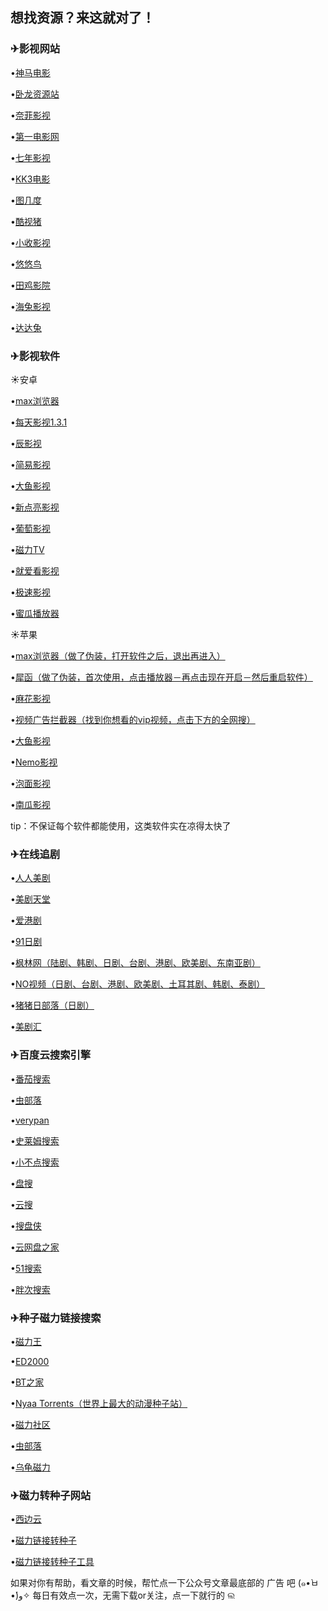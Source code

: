 ## 想找资源？来这就对了！

### ✈影视网站

•<a href="http://www.9rmb.com/" target="_blank">神马电影</a>

•<a href="https://www.vodsee.com/" target="_blank">卧龙资源站</a>

•<a href="https://www.nfmovies.com/" target="_blank">奈菲影视</a>

•<a href="https://www.001d.com/" target="_blank">第一电影网</a>

•<a href="http://www.vtuapp.com/" target="_blank">七年影视</a>

•<a href="http://www.kk3.tv/" target="_blank">KK3电影</a>

•<a href="https://vip.tujidu.com/vip/?url=https%3A%2F%2Fwww.iqiyi.com%2Fv_19rrek51nk.html&amp;title=%E5%9B%BE%E5%87%A0%E5%BA%A6%E5%AE%98%E7%BD%91" target="_blank">图几度</a>

•<a href="http://kushizhu.com/" target="_blank">酷视猪</a>

•<a href="http://www.p4vip.com/" target="_blank">小收影视</a>

•<a href="https://www.yynys.com/" target="_blank">悠悠鸟</a>

•<a href="http://www.tianjiyy123.com/" target="_blank">田鸡影院</a>

•<a href="http://www.haitum.cn/" target="_blank">海兔影视</a>

•<a href="https://www.jlszyy.cc/" target="_blank">达达兔</a>


### ✈影视软件


☀安卓

•<a href="https://link.zhihu.com/?target=http%3A//www.max77.cn/" target="_blank">max浏览器</a>

•<a href="https://link.zhihu.com/?target=https%3A//pan-yz.chaoxing.com/external/m/file/379777420101570560" target="_blank">每天影视1.3.1</a>

•<a href="https://link.zhihu.com/?target=https%3A//pan-yz.chaoxing.com/external/m/file/379771173901996032" target="_blank">辰影视</a>

•<a href="https://link.zhihu.com/?target=http%3A//www.jianyiys.xyz/" target="_blank">简易影视</a>

•<a href="https://link.zhihu.com/?target=http%3A//tv.fish/" target="_blank">大鱼影视</a>

•<a href="https://link.zhihu.com/?target=https%3A//pan-yz.chaoxing.com/external/m/file/342472921545867264" target="_blank">新点亮影视</a>

•<a href="https://link.zhihu.com/?target=https%3A//pan-yz.chaoxing.com/external/m/file/332254075592409088" target="_blank">葡萄影视</a>

•<a href="https://link.zhihu.com/?target=https%3A//magnetv.cn/download/" target="_blank">磁力TV</a>

•<a href="https://link.zhihu.com/?target=https%3A//pan-yz.chaoxing.com/external/m/file/323601696496062464%3FappId%3D1000%26name%3D%25E5%25B0%25B1%25E7%2588%25B1%25E7%259C%258B%25E5%25BD%25B1%25E8%25A7%2586.apk" target="_blank">就爱看影视</a>

•<a href="https://link.zhihu.com/?target=https%3A//pan-yz.chaoxing.com/external/m/file/323601587242823680%3FappId%3D1000%26name%3D%25E6%259E%2581%25E9%2580%259F%25E5%25BD%25B1%25E8%25A7%2586.apk" target="_blank">极速影视</a>

•<a href="https://link.zhihu.com/?target=https%3A//pan-yz.chaoxing.com/external/m/file/323601468955070464%3FappId%3D1000%26name%3D%25E8%259C%259C%25E7%2593%259C%25E6%2592%25AD%25E6%2594%25BE%25E5%2599%25A8.apk" target="_blank">蜜瓜播放器</a>


☀苹果

•<a href="https://link.zhihu.com/?target=https%3A//apps.apple.com/cn/app/id1443704554" target="_blank">max浏览器（做了伪装，打开软件之后，退出再进入）</a>

•<a href="https://link.zhihu.com/?target=https%3A//apps.apple.com/cn/app/%25E7%258A%2580%25E5%2587%25BD/id1476788133" target="_blank">犀函（做了伪装，首次使用，点击播放器－再点击现在开启－然后重启软件）</a>

•<a href="https://link.zhihu.com/?target=http%3A//mahua333.com/" target="_blank">麻花影视</a>

•<a href="https://link.zhihu.com/?target=https%3A//apps.apple.com/cn/app/%25E8%25A7%2586%25E9%25A2%2591%25E5%25B9%25BF%25E5%2591%258A%25E6%258B%25A6%25E6%2588%25AA%25E5%2599%25A8-%25E6%259C%2580%25E5%25A5%25BD%25E7%259A%2584%25E8%25A7%2586%25E9%25A2%2591%25E5%25B9%25BF%25E5%2591%258A%25E6%258B%25A6%25E6%2588%25AAapp/id1311520301" target="_blank">视频广告拦截器（找到你想看的vip视频，点击下方的全网搜）</a>

•<a href="https://link.zhihu.com/?target=http%3A//tv.fish/" target="_blank">大鱼影视</a>

•<a href="https://link.zhihu.com/?target=https%3A//www.icinephile.com/" target="_blank">Nemo影视</a>

•<a href="https://link.zhihu.com/?target=http%3A//www.fcys.tv/" target="_blank">泡面影视</a>

•<a href="https://link.zhihu.com/?target=https%3A//ng2.app/" target="_blank">南瓜影视</a>

tip：不保证每个软件都能使用，这类软件实在凉得太快了


### ✈在线追剧

•<a href="http://www.yyetss.com/?csrgnk=mco5q3" target="_blank">人人美剧</a>

•<a href="https://www.meijutt.com/" target="_blank">美剧天堂</a>

•<a href="http://www.yueyu2.com/" target="_blank">爱港剧</a>

•<a href="http://www.wwmulu.com/" target="_blank">91日剧</a>

•<a href="http://8maple.ru/" target="_blank">枫林网（陆剧、韩剧、日剧、台剧、港剧、欧美剧、东南亚剧）</a>

•<a href="http://www.novipnoad.com/" target="_blank">NO视频（日剧、台剧、港剧、欧美剧、土耳其剧、韩剧、泰剧）</a>

•<a href="http://www.zzrbl.com/" target="_blank">猪猪日部落（日剧）</a>

•<a href="http://www.meijuhui.net/" target="_blank">美剧汇</a>



### ✈百度云搜索引擎

•<a href="https://www.fqsousou.com/" target="_blank">番茄搜索</a>

•<a href="http://magnet.chongbuluo.com/" target="_blank">虫部落</a>

•<a href="http://www.verypan.com/" target="_blank">verypan</a>

•<a href="http://slimego.cn/" target="_blank">史莱姆搜索</a>

•<a href="http://www.xiaoso.net/" target="_blank">小不点搜索</a>

•<a href="http://pansou.com/" target="_blank">盘搜</a>

•<a href="http://www.daysou.com/" target="_blank">云搜</a>

•<a href="http://www.sopanxia.com/" target="_blank">搜盘侠</a>

•<a href="https://www.wowenda.com/" target="_blank">云网盘之家</a>

•<a href="http://wx01.51caichang.com/" target="_blank">51搜索</a>

•<a href="https://www.panc.cc/" target="_blank">胖次搜索</a>


### ✈种子磁力链接搜索

•<a href="https://www.ciliwang.club/" target="_blank">磁力王</a>

•<a href="https://www.ed2000.com/" target="_blank">ED2000</a>

•<a href="http://www.4btbtt.com/" target="_blank">BT之家</a>

•<a href="https://nyaa.si/" target="_blank">Nyaa Torrents（世界上最大的动漫种子站）</a>

•<a href="https://www.cilisql.com/" target="_blank">磁力社区</a>

•<a href="http://magnet.chongbuluo.com/" target="_blank">虫部落</a>

•<a href="https://www.wuguicili.net/" target="_blank">乌龟磁力</a>



### ✈磁力转种子网站

•<a href="http://www.xibianyun.com/convert/" target="_blank">西边云</a>

•<a href="http://www.torrent.org.cn/" target="_blank">磁力链接转种子</a>

•<a href="http://www.btbttv.cc/torrent.html" target="_blank">磁力链接转种子工具</a>


如果对你有帮助，看文章的时候，帮忙点一下公众号文章最底部的 广告 吧 (๑•̀ㅂ•́)و✧
每日有效点一次，无需下载or关注，点一下就行的  ଲ
